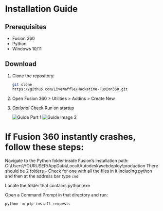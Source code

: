 # Installation Guide

## Prerequisites

- Fusion 360
- Python
- Windows 10/11

## Download

1. Clone the repository:
   ```bash
   git clone 
   https://github.com/LiveWaffle/Hackatime-Fusion360.git

2. Open Fusion 360 > Utilities > Addins > Create New

3. *Optional* Check Run on startup


   ![Guide Part 1](./guidepart1.png)
   ![Guide Image 2](./guideimage2.png)



# If Fusion 360 instantly crashes, follow these steps:

Navigate to the Python folder inside Fusion’s installation path:
C:\Users\YOURUSER\AppData\Local\Autodesk\webdeploy\production 
There should be 2 folders - Check for one with all the files in it including python and then at the address bar type ```cmd```

Locate the folder that contains python.exe

Open a Command Prompt in that directory and run:
```
python -m pip install requests
```
